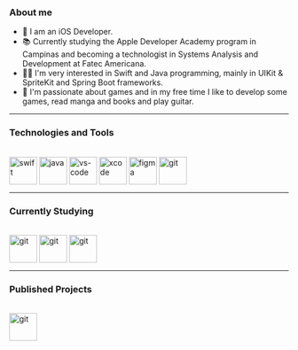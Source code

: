 <h3>About me</h3>
<div>
    <ul>
        <li> 🍎 I am an iOS Developer.
	<li> 📚 Currently studying the Apple Developer Academy program in Campinas and becoming a technologist in Systems Analysis and Development at Fatec Americana.
        <li> 👩‍💻 I'm very interested in Swift and Java programming, mainly in UIKit & SpriteKit and Spring Boot frameworks.
	<li> 👾 I'm passionate about games and in my free time I like to develop some games, read manga and books and play guitar.
    </ul>
</div>

---

<h3> Technologies and Tools </h3>
<div style="display: inline_block"><br>
	<img align="center" alt="swift" height="50" width="50" src="https://cdn.jsdelivr.net/gh/devicons/devicon/icons/swift/swift-original.svg"/>
	<img align="center" alt="java" height="50" width="50" src="https://cdn.jsdelivr.net/gh/devicons/devicon/icons/java/java-original.svg"/>
	<img align="center" alt="vs-code" height="50" width="50" src="https://cdn.jsdelivr.net/gh/devicons/devicon/icons/vscode/vscode-original.svg"/>
	<img align="center" alt="xcode" height="50" width="50" src="https://cdn.jsdelivr.net/gh/devicons/devicon/icons/xcode/xcode-original.svg"/>
	<img align="center" alt="figma" height="50" width="50" src="https://cdn.jsdelivr.net/gh/devicons/devicon/icons/figma/figma-original.svg"/>
	<img align="center" alt="git" height="50" width="50" src="https://cdn.jsdelivr.net/gh/devicons/devicon/icons/git/git-original.svg"/>
</div>

---

<h3> Currently Studying </h3>
<div style="display: inline_block"><br>
	<img align="center" alt="git" height="50" width="50" src="https://cdn.jsdelivr.net/gh/devicons/devicon/icons/firebase/firebase-plain.svg"/>
	<img align="center" alt="git" height="50" width="50" src="https://cdn.jsdelivr.net/gh/devicons/devicon/icons/spring/spring-original.svg"/>
	<img align="center" alt="git" height="50" width="50" src="https://cdn.jsdelivr.net/gh/devicons/devicon/icons/postgresql/postgresql-original.svg"/>
</div>

--- 

<h3> Published Projects </h3>
<div style="display: inline_block"><br>
	<img align="center" alt="git" height="50" width="50" src="https://is1-ssl.mzstatic.com/image/thumb/Purple116/v4/54/fb/54/54fb543d-4708-79a3-2b23-0d32e4aa882f/AppIcon-0-0-1x_U007epad-0-0-85-220.png/460x0w.webp"/>
</div>

